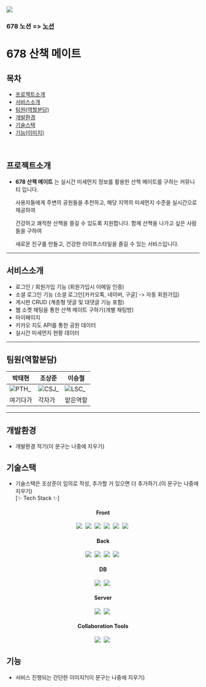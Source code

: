 <!--헤더-->
<img src="https://capsule-render.vercel.app/api?type=waving&height=300&color=gradient&text=678%20Project&fontAlign=50&fontAlignY=50&descAlign=100&textBg=false&fontColor=black&animation=twinkling&fontSize=90" />

### 678 노션 => [노션](https://www.notion.so/678-a00e001a30254db1b99d082ae94a67dc)

# 678 산책 메이트

## 목차
- [프로젝트소개](#프로젝트소개)
- [서비스소개](#서비스소개)
- [팀원(역할분담)](#팀원(역할분담))
- [개발환경](#개발환경)
- [기술스택](#기술스택)
- [기능(이미지)](#기능)
<br>

## 프로젝트소개

- **678 산책 메이트** 는 실시간 미세먼지 정보를 활용한 산책 메이트를 구하는 커뮤니티 입니다.

  사용자들에게 주변의 공원들을 추천하고, 해당 지역의 미세먼지 수준을 실시간으로 제공하여

  건강하고 쾌적한 산책을 즐길 수 있도록 지원합니다. 함께 산책을 나가고 싶은 사람들을 구하여

  새로운 친구를 만들고, 건강한 라이프스타일을 즐길 수 있는 서비스입니다.
---

## 서비스소개
- 로그인 / 회원가입 기능 (회원가입시 이메일 인증)
- 소셜 로그인 기능 (소셜 로그인[카카오톡, 네이버, 구글] -> 자동 회원가입)
- 게시판 CRUD (계층형 댓글 및 대댓글 기능 포함)
- 웹 소켓 채팅을 통한 산책 메이트 구하기(개별 채팅방)
- 마이페이지
- 카카오 지도 API를 통한 공원 데이터
- 실시간 미세먼지 현황 데이터
---
## 팀원(역할분담)

|박태현|조상준|이승철|
|---|---|---|
|![PTH_](https://github.com/ming9ne/678/assets/31677719/9d80bf72-2536-4f60-98f4-59bc90a94436)|![CSJ_](https://github.com/ming9ne/678/assets/31677719/186cf805-8526-44d2-bf56-fd983325503b)|![LSC_](https://github.com/ming9ne/678/assets/31677719/3cef4d90-f021-499d-8717-db4da8c7e2e4)|
|여기다가|각자가|맡은역할|

---
## 개발환경
- 개발환경 적기(이 문구는 나중에 지우기)

<!--기술 스택 뱃지 처리-->
## 기술스택
- 기술스택은 조상준이 임의로 작성, 추가할 거 있으면 더 추가하기.(이 문구는 나중에 지우기)<br>
[✨ Tech Stack ✨]
<div align="center">
  <h4>Front</h4>
  <img src="https://img.shields.io/badge/react-20232a.svg?style=for-the-badge&logo=react&logoColor=61DAFB" />&nbsp
  <img src="https://img.shields.io/badge/html5-E34F26.svg?style=for-the-badge&logo=html5&logoColor=white" />&nbsp
  <img src="https://img.shields.io/badge/CSS3-1572B6.svg?&style=for-the-badge&logo=CSS3&logoColor=white"/>&nbsp
  <img src="https://img.shields.io/badge/javascript-F7DF1E.svg?style=for-the-badge&logo=javascript&logoColor=20232a" />&nbsp
  <img src="https://img.shields.io/badge/jquery-0769AD?style=for-the-badge&logo=jquery&logoColor=white">&nbsp
  <img src="https://img.shields.io/badge/bootstrap-7952B3?style=for-the-badge&logo=bootstrap&logoColor=white">&nbsp
</div>
<div align="center">
  <h4>Back</h4>
  <img src="https://img.shields.io/badge/java-007396?style=for-the-badge&logo=java&logoColor=white">&nbsp
  <img src="https://img.shields.io/badge/spring-6DB33F?style=for-the-badge&logo=spring&logoColor=white">&nbsp
  <img src="https://img.shields.io/badge/spring boot-6DB33F?style=for-the-badge&logo=spring boot&logoColor=white">&nbsp
  <img src="https://img.shields.io/badge/spring security-6DB33F?style=for-the-badge&logo=spring security&logoColor=white">&nbsp
</div>
<div align="center">
  <h4>DB</h4>
  <img src="https://img.shields.io/badge/mysql-4479A1?style=for-the-badge&logo=mysql&logoColor=white">&nbsp
  <img src="https://img.shields.io/badge/Spring JPA-6DB33F?style=for-the-badge&logo=spring&logoColor=white">&nbsp
</div>
<div align="center">
  <h4>Server</h4>
  <img src="https://img.shields.io/badge/Apache tomcat-F8DC75?style=for-the-badge&logo=apachetomcat&logoColor=white">&nbsp
  <img src="https://img.shields.io/badge/Spring Cloud Gateway-6DB33F?&style=for-the-badge&logo=spring cloud gateway&logoColor=white"/>&nbsp
</div>
<div align="center">
  <h4>Collaboration Tools</h4>
  <img src="https://img.shields.io/badge/notion-000000?style=for-the-badge&logo=notion&logoColor=white">&nbsp
  <img src="https://img.shields.io/badge/github-181717?&style=for-the-badge&logo=github&logoColor=white"/>&nbsp
</div>

## 기능
- 서비스 진행되는 간단한 이미지?(이 문구는 나중에 지우기)

<!--푸터-->
<!--
<img src="https://capsule-render.vercel.app/api?type=waving&height=200&color=gradient&text=&fontAlign=50&fontAlignY=50&descAlign=100&textBg=false&fontColor=black&animation=twinkling&fontSize=90" />
-->
